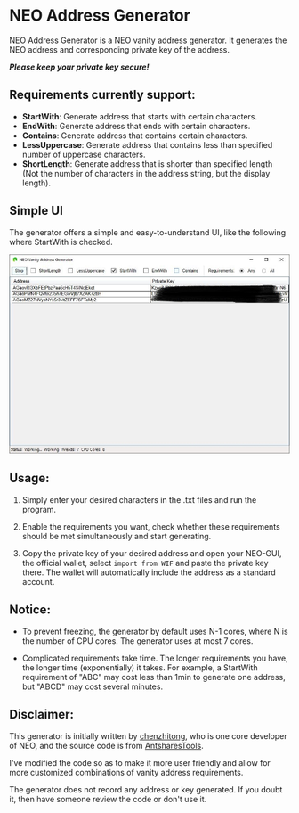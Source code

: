 # NEO Address Generator
NEO Address Generator is a NEO vanity address generator. 
It generates the NEO address and corresponding private key of the address.

***Please keep your private key secure!***

## Requirements currently support:

* **StartWith**: Generate address that starts with certain characters.
* **EndWith**: Generate address that ends with certain characters.
* **Contains**: Generate address that contains certain characters.
* **LessUppercase**: Generate address that contains less than specified number of uppercase characters.
* **ShortLength**: Generate address that is shorter than specified length (Not the number of characters in the address string, but the display length).

## Simple UI

The generator offers a simple and easy-to-understand UI, like the following where StartWith is checked.

![Main View](/mainview.jpg)

## Usage:

1. Simply enter your desired characters in the .txt files and run the program.

2. Enable the requirements you want, check whether these requirements should be met simultaneously and start generating.

3. Copy the private key of your desired address and open your NEO-GUI, the official wallet, select ```import from WIF``` 
and paste the private key there.
The wallet will automatically include the address as a standard account.

## Notice:
 
* To prevent freezing, the generator by default uses N-1 cores, where N is the number of CPU cores. 
The generator uses at most 7 cores.

* Complicated requirements take time. The longer requirements you have, the longer time (exponentially) it takes.
	For example, a StartWith requirement of "ABC" may cost less than 1min to generate one address, but "ABCD" may cost several minutes.

## Disclaimer:

This generator is initially written by [chenzhitong](https://github.com/chenzhitong), who is one core developer of NEO,
and the source code is from [AntsharesTools](https://github.com/chenzhitong/AntsharesTools).

I've modified the code so as to make it more user friendly and allow for more customized combinations of vanity address requirements.

The generator does not record any address or key generated. 
If you doubt it, then have someone review the code or don't use it.
